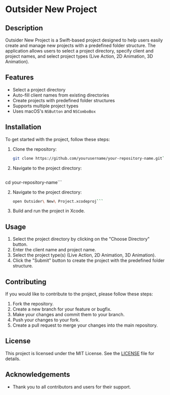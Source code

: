 # Outsider New Project

## Description

Outsider New Project is a Swift-based project designed to help users easily create and manage new projects with a predefined folder structure. The application allows users to select a project directory, specify client and project names, and select project types (Live Action, 2D Animation, 3D Animation).

## Features

- Select a project directory
- Auto-fill client names from existing directories
- Create projects with predefined folder structures
- Supports multiple project types
- Uses macOS's `NSButton` and `NSComboBox`

## Installation

To get started with the project, follow these steps:

1. Clone the repository:

   ```bash
   git clone https://github.com/yourusername/your-repository-name.git```
   
2. Navigate to the project directory:
   ```bash
  cd your-repository-name```

2. Navigate to the project directory:
   ```bash
   open Outsider\ New\ Project.xcodeproj```
   
4.    Build and run the project in Xcode.


## Usage

1. Select the project directory by clicking on the "Choose Directory" button.
2. Enter the client name and project name.
3. Select the project type(s) (Live Action, 2D Animation, 3D Animation).
4. Click the "Submit" button to create the project with the predefined folder structure.

## Contributing

If you would like to contribute to the project, please follow these steps:

1. Fork the repository.
2. Create a new branch for your feature or bugfix.
3. Make your changes and commit them to your branch.
4. Push your changes to your fork.
5. Create a pull request to merge your changes into the main repository.

## License

This project is licensed under the MIT License. See the [LICENSE](LICENSE) file for details.

## Acknowledgements

- Thank you to all contributors and users for their support.
